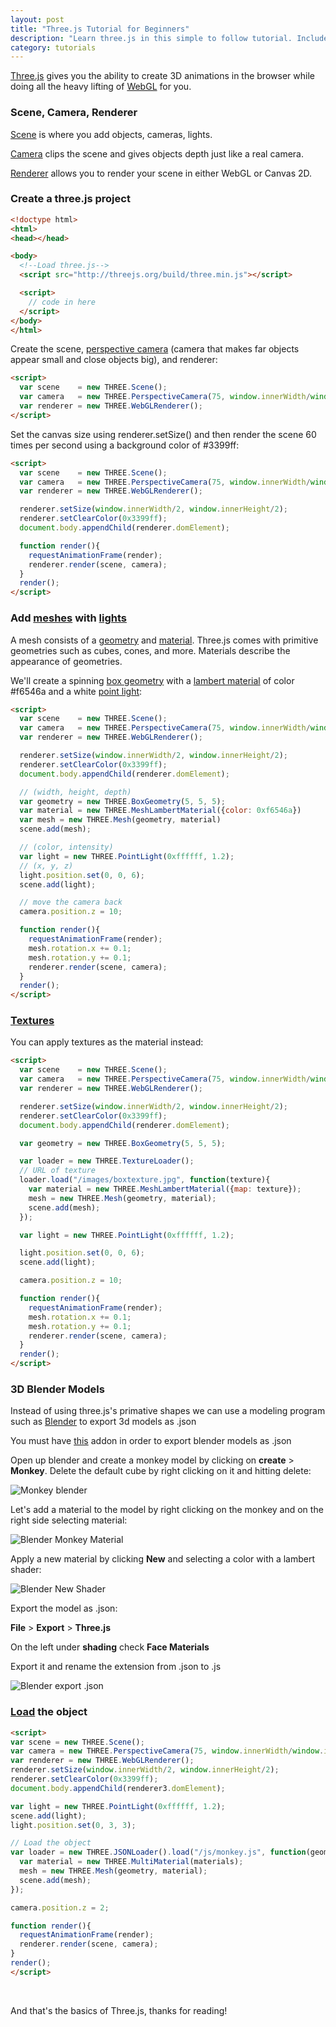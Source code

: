 ```yaml
---
layout: post
title: "Three.js Tutorial for Beginners"
description: "Learn three.js in this simple to follow tutorial. Includes mapping textures, loading blender models, and the basics."
category: tutorials
---
```


[Three.js](http://threejs.org/) gives you the ability to create 3D animations in the browser while doing all the heavy lifting of [WebGL](https://developer.mozilla.org/en-US/docs/Web/API/WebGL_API) for you.

<!--more-->

<script src="/js/three.min.js"></script>

### Scene, Camera, Renderer

[Scene](http://threejs.org/docs/#Reference/Scenes/Scene) is where you add objects, cameras, lights. 

[Camera](http://threejs.org/docs/#Reference/Cameras/Camera) clips the scene and gives objects depth just like a real camera. 

[Renderer](http://threejs.org/docs/#Reference/Renderers/WebGLRenderer) allows you to render your scene in either WebGL or Canvas 2D.  

### Create a three.js project

```html
<!doctype html>
<html>
<head></head>

<body>
  <!--Load three.js-->
  <script src="http://threejs.org/build/three.min.js"></script>

  <script>
    // code in here
  </script>
</body>
</html>
```

Create the scene, [perspective camera](http://threejs.org/docs/#Reference/Cameras/PerspectiveCamera) (camera that makes far objects appear small and close objects big), and renderer: 

```html
<script>
  var scene    = new THREE.Scene();
  var camera   = new THREE.PerspectiveCamera(75, window.innerWidth/window.innerHeight, 0.1, 1000);
  var renderer = new THREE.WebGLRenderer();
</script>
```

Set the canvas size using renderer.setSize() and then render the scene 60 times per second using a background color of #3399ff:

```html
<script>
  var scene    = new THREE.Scene();
  var camera   = new THREE.PerspectiveCamera(75, window.innerWidth/window.innerHeight, 0.1, 1000);
  var renderer = new THREE.WebGLRenderer();

  renderer.setSize(window.innerWidth/2, window.innerHeight/2);
  renderer.setClearColor(0x3399ff);
  document.body.appendChild(renderer.domElement);

  function render(){
    requestAnimationFrame(render);
    renderer.render(scene, camera);
  }
  render();
</script>
```

<div id="canvascontainer1"></div>

<script>
  var scene1    = new THREE.Scene();
  var camera1   = new THREE.PerspectiveCamera(75, window.innerWidth/window.innerHeight, 0.1, 1000);
  var renderer1 = new THREE.WebGLRenderer();

  renderer1.setSize(window.innerWidth/2, window.innerHeight/2);
  renderer1.setClearColor(0x3399ff);
  document.getElementById("canvascontainer1").appendChild(renderer1.domElement);

  function render1(){
    requestAnimationFrame(render1);
    renderer1.render(scene1, camera1);
  }
  render1();
</script>


### Add [meshes](http://threejs.org/docs/index.html#Reference/Objects/Mesh) with [lights](http://threejs.org/docs/index.html#Reference/Lights/Light)

A mesh consists of a [geometry](http://threejs.org/docs/index.html#Reference/Core/Geometry) and [material](http://threejs.org/docs/index.html#Reference/Materials/Material). Three.js comes with primitive geometries such as cubes, cones, and more. Materials describe the appearance of geometries.

We'll create a spinning [box geometry](http://threejs.org/docs/index.html#Reference/Extras.Geometries/BoxGeometry) with a [lambert material](http://threejs.org/docs/index.html#Reference/Materials/MeshLambertMaterial) of color #f6546a and a white [point light](http://threejs.org/docs/index.html#Reference/Lights/PointLight):

```html
<script>
  var scene    = new THREE.Scene();
  var camera   = new THREE.PerspectiveCamera(75, window.innerWidth/window.innerHeight, 0.1, 1000);
  var renderer = new THREE.WebGLRenderer();

  renderer.setSize(window.innerWidth/2, window.innerHeight/2);
  renderer.setClearColor(0x3399ff);
  document.body.appendChild(renderer.domElement);

  // (width, height, depth)
  var geometry = new THREE.BoxGeometry(5, 5, 5);
  var material = new THREE.MeshLambertMaterial({color: 0xf6546a}) 
  var mesh = new THREE.Mesh(geometry, material)
  scene.add(mesh);

  // (color, intensity)
  var light = new THREE.PointLight(0xffffff, 1.2);
  // (x, y, z)
  light.position.set(0, 0, 6);
  scene.add(light);

  // move the camera back
  camera.position.z = 10;

  function render(){
    requestAnimationFrame(render);
    mesh.rotation.x += 0.1;
    mesh.rotation.y += 0.1;
    renderer.render(scene, camera);
  }
  render();
</script>
```

<div id="canvascontainer2"></div>

<script>
  var scene2    = new THREE.Scene();
  var camera2   = new THREE.PerspectiveCamera(75, window.innerWidth/window.innerHeight, 0.1, 1000);
  var renderer2 = new THREE.WebGLRenderer();

  renderer2.setSize(window.innerWidth/2, window.innerHeight/2);
  renderer2.setClearColor(0x3399ff);
  document.getElementById("canvascontainer2").appendChild(renderer2.domElement);

  // (width, height, depth)
  var geometry2 = new THREE.BoxGeometry(5, 5, 5);
  var material2 = new THREE.MeshLambertMaterial({color: 0xf6546a}) 
  var mesh2 = new THREE.Mesh(geometry2, material2)
  scene2.add(mesh2);

  // (color, intensity)
  var light2 = new THREE.PointLight(0xffffff, 1.2);
  // (x, y, z)
  light2.position.set(0, 0, 6);
  scene2.add(light2);

  // move the camera back
  camera2.position.z = 10;

  function render2(){
    requestAnimationFrame(render2);
    mesh2.rotation.x += 0.1;
    mesh2.rotation.y += 0.1;
    renderer2.render(scene2, camera2);
  }
  render2();
</script>


### [Textures](http://threejs.org/docs/index.html#Reference/Textures/Texture)

You can apply textures as the material instead:

```html
<script>
  var scene    = new THREE.Scene();
  var camera   = new THREE.PerspectiveCamera(75, window.innerWidth/window.innerHeight, 0.1, 1000);
  var renderer = new THREE.WebGLRenderer();

  renderer.setSize(window.innerWidth/2, window.innerHeight/2);
  renderer.setClearColor(0x3399ff);
  document.body.appendChild(renderer.domElement);

  var geometry = new THREE.BoxGeometry(5, 5, 5);

  var loader = new THREE.TextureLoader();
  // URL of texture
  loader.load("/images/boxtexture.jpg", function(texture){
    var material = new THREE.MeshLambertMaterial({map: texture});
    mesh = new THREE.Mesh(geometry, material);
    scene.add(mesh);
  });

  var light = new THREE.PointLight(0xffffff, 1.2);

  light.position.set(0, 0, 6);
  scene.add(light);

  camera.position.z = 10;

  function render(){
    requestAnimationFrame(render);
    mesh.rotation.x += 0.1;
    mesh.rotation.y += 0.1;
    renderer.render(scene, camera);
  }
  render();
</script>
```

<div id="canvascontainer"></div>

<script>
  var scene    = new THREE.Scene();
  var camera   = new THREE.PerspectiveCamera(75, window.innerWidth/window.innerHeight, 0.1, 1000);
  var renderer = new THREE.WebGLRenderer();

  renderer.setSize(window.innerWidth/2, window.innerHeight/2);
  renderer.setClearColor(0x3399ff);
  document.getElementById("canvascontainer").appendChild(renderer.domElement);

  var geometry = new THREE.BoxGeometry(5, 5, 5);

  var loader = new THREE.TextureLoader();
  // URL of texture
  loader.load("/images/boxtexture.jpg", function(texture){
    var material = new THREE.MeshLambertMaterial({map: texture});
    mesh = new THREE.Mesh(geometry, material);
    scene.add(mesh);
  });

  var light = new THREE.PointLight(0xffffff, 1.2);

  light.position.set(0, 0, 6);
  scene.add(light);

  camera.position.z = 10;

  function render(){
    requestAnimationFrame(render);
    mesh.rotation.x += 0.1;
    mesh.rotation.y += 0.1;
    renderer.render(scene, camera);
  }
  render();
</script>

### 3D Blender Models

Instead of using three.js's primative shapes we can use a modeling program such as [Blender](https://www.blender.org/) to export 3d models as .json

You must have [this](https://github.com/mrdoob/three.js/tree/master/utils/exporters/blender) addon in order to export blender models as .json  

Open up blender and create a monkey model by clicking on **create** > **Monkey**. Delete the default cube by right clicking on it and hitting delete:

![Monkey blender](/images/blendermonkey.png)

Let's add a material to the model by right clicking on the monkey and on the right side selecting material: 

![Blender Monkey Material](/images/blendermonkeymaterial.png)

Apply a new material by clicking **New** and selecting a color with a lambert shader:

![Blender New Shader](/images/blendermonkeynewmaterial.png)

Export the model as .json:

**File** > **Export** > **Three.js**

On the left under **shading** check **Face Materials**

Export it and rename the extension from .json to .js

![Blender export .json](/images/blendermonkeyexport.png)

### [Load](http://threejs.org/docs/index.html#Reference/Loaders/JSONLoader) the object

```html
<script>
var scene = new THREE.Scene();
var camera = new THREE.PerspectiveCamera(75, window.innerWidth/window.innerHeight, 0.1, 1000);
var renderer = new THREE.WebGLRenderer();
renderer.setSize(window.innerWidth/2, window.innerHeight/2);
renderer.setClearColor(0x3399ff);
document.body.appendChild(renderer3.domElement);

var light = new THREE.PointLight(0xffffff, 1.2);
scene.add(light);
light.position.set(0, 3, 3);

// Load the object 
var loader = new THREE.JSONLoader().load("/js/monkey.js", function(geometry, materials){
  var material = new THREE.MultiMaterial(materials);
  mesh = new THREE.Mesh(geometry, material);
  scene.add(mesh);
});

camera.position.z = 2;

function render(){
  requestAnimationFrame(render);
  renderer.render(scene, camera);
}
render();
</script>
```

<div id="canvascontainer3"></div>

<script>
var scene3 = new THREE.Scene();
var camera3 = new THREE.PerspectiveCamera(75, window.innerWidth/window.innerHeight, 0.1, 1000);
var renderer3 = new THREE.WebGLRenderer();
var light3 = new THREE.PointLight(0xffffff, 1.2);
renderer3.setSize(window.innerWidth/2, window.innerHeight/2);
renderer3.setClearColor(0x3399ff);
document.getElementById("canvascontainer3").appendChild(renderer3.domElement);

scene3.add(light3);

light3.position.set(0, 3, 3);
var loader3 = new THREE.JSONLoader().load("/js/monkey.js", function(geometry3, materials3){
  var material3 = new THREE.MultiMaterial(materials3);
  mesh3 = new THREE.Mesh(geometry3, material3);
  scene3.add(mesh3);
});

camera3.position.z = 2;

function render3(){
  requestAnimationFrame(render3);
  renderer3.render(scene3, camera3);
}
render3();
</script>

<br>

And that's the basics of Three.js, thanks for reading!
